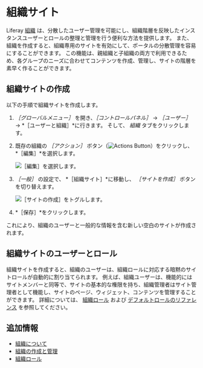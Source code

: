 # 組織サイト

Liferay [組織](./understanding-organizations.md) は、分散したユーザー管理を可能にし、組織階層を反映したインスタンスユーザーとロールの整理と管理を行う便利な方法を提供します。 また、組織を作成すると、組織専用のサイトを有効にして、ポータルの分散管理を容易にすることができます。 この機能は、親組織と子組織の両方で利用できるため、各グループのニーズに合わせてコンテンツを作成、管理し、サイトの階層を素早く作ることができます。

## 組織サイトの作成

以下の手順で組織サイトを作成します。

1. *［グローバルメニュー］* を開き、*［コントロールパネル］* &rarr; *［ユーザー］* &rarr; *［ユーザーと組織］*に行きます。 そして、 *組織* タブをクリックします。

1. 既存の組織の *［アクション］* ボタン（![Actions Button](../../images/icon-actions.png)）をクリックし、 *［編集］*を選択します。

    ![［編集］を選択します。](./organization-sites/images/01.png)

1. *［一般］* の設定で、 *［組織サイト］*に移動し、 *［サイトを作成］* ボタンを切り替えます。

    ![［サイトの作成］をトグルします。](./organization-sites/images/02.png)

1. *［保存］*をクリックします。

これにより、組織のユーザーと一般的な情報を含む新しい空白のサイトが作成されます。

## 組織サイトのユーザーとロール

組織サイトを作成すると、組織のユーザーは、組織ロールに対応する暗黙のサイトロールが自動的に割り当てられます。 例えば、組織ユーザーは、機能的にはサイトメンバーと同等で、サイトの基本的な権限を持ち、組織管理者はサイト管理者として機能し、サイトのページ、ウィジェット、コンテンツを管理することができます。 詳細については、 [組織ロール](./organization-roles.md) および [デフォルトロールのリファレンス](../roles-and-permissions/default-roles-reference.md#organization-roles) を参照してください。

## 追加情報

* [組織について](./understanding-organizations.md)
* [組織の作成と管理](./creating-and-managing-organizations.md)
* [組織ロール](./organization-roles.md)

